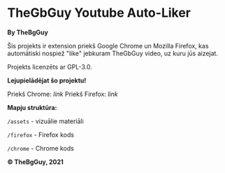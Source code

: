 # TheGbGuy Youtube Auto-Liker

**By TheBgGuy**

Šis projekts ir extension priekš Google Chrome un Mozilla Firefox, kas automātiski nospiež "like" jebkuram TheGbGuy video, uz kuru
jūs aizejat.

Projekts licenzēts ar GPL-3.0.

**Lejupielādējat šo projektu!**

Priekš Chrome: *link*
Priekš Firefox: *link*

**Mapju struktūra:**

```/assets``` - vizuālie materiāli

```/firefox``` - Firefox kods

```/chrome``` - Chrome kods

**© TheBgGuy, 2021**